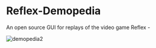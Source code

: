 # Reflex-Demopedia

An open source GUI for replays of the video game Reflex -  

![demopedia2](https://user-images.githubusercontent.com/24723883/36642410-0a45ce30-1a0d-11e8-9013-19863431d321.png)
